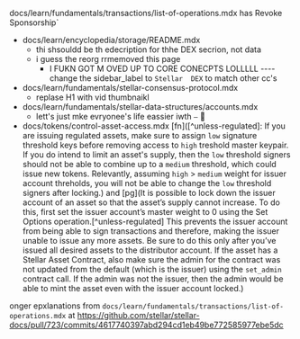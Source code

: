 docs/learn/fundamentals/transactions/list-of-operations.mdx has Revoke Sponsorship`

- docs/learn/encyclopedia/storage/README.mdx
  - thi shsouldd  be th edecription for thhe DEX secrion, not  data
  - i  guess  the reorg rrmemoved this  page
     -  I FUKN GOT M OVED UP  TO  CORE CONECPTS LOLLLLL ---- change the sidebar_label  to `Stellar  DEX` to match other  cc's
- docs/learn/fundamentals/stellar-consensus-protocol.mdx
  -  replase  H1 with vid thumbnaikl
- docs/learn/fundamentals/stellar-data-structures/accounts.mdx
   - lett's just  mke evryonee's life  eassier iwth  `—` 💜
-  docs/tokens/control-asset-access.mdx 
  [fn]([^unless-regulated]: If you are issuing regulated assets, make sure to assign `low` signature threshold keys before removing access to `high` treshold master keypair. If you do intend to limit an asset's supply, then the `low` threshold signers should not be able to combine up to a `medium` threshold, which could issue new tokens. Relevantly, assuming `high` > `medium` weight for issuer account threholds, you will not be able to change the `low` threshold signers after locking.)  and  [pg](It is possible to lock down the issuer account of an asset so that the asset’s supply cannot increase. To do this, first set the issuer account’s master weight to 0 using the Set Options operation.[^unless-regulated] This prevents the issuer account from being able to sign transactions and therefore, making the issuer unable to issue any more assets. Be sure to do this only after you’ve issued all desired assets to the distributor account. If the asset has a Stellar Asset Contract, also make sure the admin for the contract was not updated from the default (which is the issuer) using the `set_admin` contract call. If the admin was not the issuer, then the admin would be able to mint the asset even with the issuer account locked.)

onger epxlanations from `docs/learn/fundamentals/transactions/list-of-operations.mdx` at  https://github.com/stellar/stellar-docs/pull/723/commits/4617740397abd294cd1eb49be772585977ebe5dc

